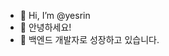 - 👋 Hi, I’m @yesrin
- 👀 안녕하세요! 
- 🌱 백엔드 개발자로 성장하고 있습니다.

<!---
yesrin/yesrin is a ✨ special ✨ repository because its `README.md` (this file) appears on your GitHub profile.
You can click the Preview link to take a look at your changes.
--->
